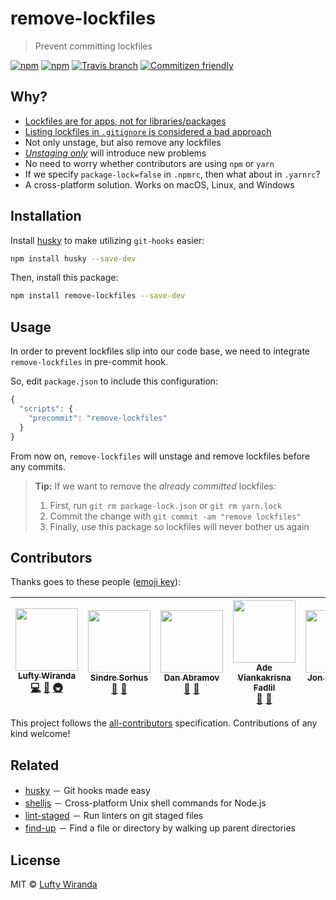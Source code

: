 # remove-lockfiles

> Prevent committing lockfiles

[![npm](https://img.shields.io/npm/v/remove-lockfiles.svg?style=flat-square)](https://www.npmjs.com/package/remove-lockfiles)
[![npm](https://img.shields.io/npm/dt/remove-lockfiles.svg?style=flat-square)](https://npm-stat.com/charts.html?package=remove-lockfiles&from=2016-04-01)
[![Travis branch](https://img.shields.io/travis/luftywiranda13/remove-lockfiles/master.svg?style=flat-square)](https://travis-ci.org/luftywiranda13/remove-lockfiles)
[![Commitizen friendly](https://img.shields.io/badge/commitizen-friendly-brightgreen.svg?style=flat-square)](http://commitizen.github.io/cz-cli/)

## Why?

- [Lockfiles are for apps, not for libraries/packages](https://github.com/sindresorhus/ama/issues/479#issuecomment-310661514)
- [Listing lockfiles in `.gitignore` is considered a bad approach](https://github.com/facebookincubator/create-react-app/pull/2014#issuecomment-300811661)
- Not only unstage, but also remove any lockfiles
- *[Unstaging only](https://github.com/facebookincubator/create-react-app/pull/2700)* will introduce new problems
- No need to worry whether contributors are using `npm` or `yarn`
- If we specify `package-lock=false` in `.npmrc`, then what about in `.yarnrc`?
- A cross-platform solution. Works on macOS, Linux, and Windows

## Installation

Install [husky](https://github.com/typicode/husky) to make utilizing `git-hooks` easier:

```sh
npm install husky --save-dev
```

Then, install this package:

```sh 
npm install remove-lockfiles --save-dev 
```

## Usage

In order to prevent lockfiles slip into our code base, we need to integrate `remove-lockfiles` in pre-commit hook. 

So, edit `package.json` to include this configuration:

```js
{
  "scripts": {
    "precommit": "remove-lockfiles"
  }
}
```

From now on, `remove-lockfiles` will unstage and remove lockfiles before any commits.

> <strong>Tip:</strong> If we want to remove the *already committed* lockfiles:
>
> 1. First, run `git rm package-lock.json` or `git rm yarn.lock`
> 2. Commit the change with `git commit -am "remove lockfiles"`
> 3. Finally, use this package so lockfiles will never bother us again

## Contributors

Thanks goes to these people ([emoji key](https://github.com/kentcdodds/all-contributors#emoji-key)):

<!-- ALL-CONTRIBUTORS-LIST:START - Do not remove or modify this section -->
| [<img src="https://avatars2.githubusercontent.com/u/22868432?v=3" width="100px;"/><br /><sub>Lufty Wiranda</sub>](https://github.com/luftywiranda13)<br />[💻](https://github.com/luftywiranda13/remove-lockfiles/commits?author=luftywiranda13 "Code") [📖](https://github.com/luftywiranda13/remove-lockfiles/commits?author=luftywiranda13 "Documentation") [🚇](#infra-luftywiranda13 "Infrastructure (Hosting, Build-Tools, etc)") | [<img src="https://avatars1.githubusercontent.com/u/170270?v=4" width="100px;"/><br /><sub>Sindre Sorhus</sub>](https://sindresorhus.com)<br />[💬](#question-sindresorhus "Answering Questions") [🤔](#ideas-sindresorhus "Ideas, Planning, & Feedback") | [<img src="https://avatars0.githubusercontent.com/u/810438?v=4" width="100px;"/><br /><sub>Dan Abramov</sub>](http://twitter.com/dan_abramov)<br />[💬](#question-gaearon "Answering Questions") [🤔](#ideas-gaearon "Ideas, Planning, & Feedback") | [<img src="https://avatars1.githubusercontent.com/u/9636410?v=4" width="100px;"/><br /><sub>Ade Viankakrisna Fadlil</sub>](https://musify.id)<br />[💬](#question-viankakrisna "Answering Questions") [🤔](#ideas-viankakrisna "Ideas, Planning, & Feedback") | [<img src="https://avatars2.githubusercontent.com/u/364677?v=4" width="100px;"/><br /><sub>Jon Crenshaw</sub>](http://linkedin.com/in/jdcrensh)<br />[🤔](#ideas-jdcrensh "Ideas, Planning, & Feedback") |
| :---: | :---: | :---: | :---: | :---: |
<!-- ALL-CONTRIBUTORS-LIST:END -->

This project follows the [all-contributors](https://github.com/kentcdodds/all-contributors) specification. Contributions of any kind welcome!

## Related

- [husky](https://github.com/typicode/husky) － Git hooks made easy
- [shelljs](https://github.com/shelljs/shelljs) － Cross-platform Unix shell commands for Node.js
- [lint-staged](https://github.com/okonet/lint-staged) － Run linters on git staged files
- [find-up](https://github.com/sindresorhus/find-up) － Find a file or directory by walking up parent directories

## License

MIT &copy; [Lufty Wiranda](https://www.instagram.com/luftywiranda13/)
